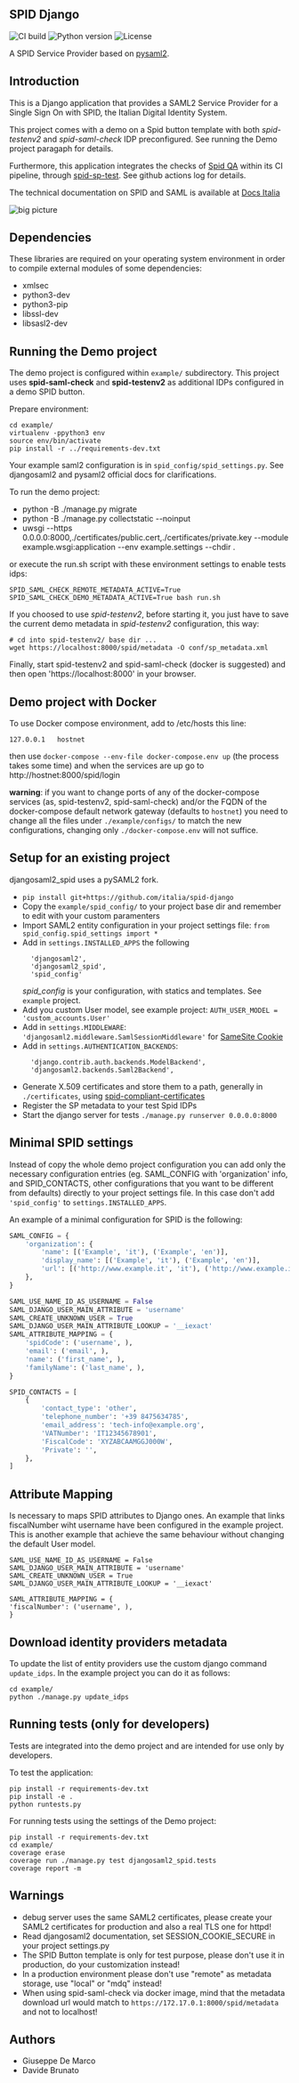 SPID Django
-----------

![CI build](https://github.com/italia/spid-django/workflows/spid-django/badge.svg)
![Python version](https://img.shields.io/badge/license-Apache%202-blue.svg)
![License](https://img.shields.io/badge/python-3.7%20%7C%203.8%20%7C%203.9-blue.svg)


A SPID Service Provider based on [pysaml2](https://github.com/identitypython/pysaml2).


Introduction
------------

This is a Django application that provides a SAML2 Service Provider
for a Single Sign On with SPID, the Italian Digital Identity System.

This project comes with a demo on a Spid button template with both *spid-testenv2*
and *spid-saml-check* IDP preconfigured. See running the Demo project paragaph for details.

Furthermore, this application integrates the checks of
[Spid QA](https://www.spid.gov.it/assets/download/SPID_QAD.pdf)
within its CI pipeline, through [spid-sp-test](https://github.com/peppelinux/spid-sp-test).
See github actions log for details.

The technical documentation on SPID and SAML is available at [Docs Italia](https://docs.italia.it/italia/spid/spid-regole-tecniche)

![big picture](gallery/animated.gif)


Dependencies
------------

These libraries are required on your operating system environment
in order to compile external modules of some dependencies:

- xmlsec
- python3-dev
- python3-pip
- libssl-dev
- libsasl2-dev


Running the Demo project
------------------------

The demo project is configured within `example/` subdirectory.
This project uses **spid-saml-check** and **spid-testenv2** as
additional IDPs configured in a demo SPID button.

Prepare environment:
````
cd example/
virtualenv -ppython3 env
source env/bin/activate
pip install -r ../requirements-dev.txt
````

Your example saml2 configuration is in `spid_config/spid_settings.py`.
See djangosaml2 and pysaml2 official docs for clarifications.

To run the demo project:
 - python -B ./manage.py migrate
 - python -B ./manage.py collectstatic --noinput
 - uwsgi --https 0.0.0.0:8000,./certificates/public.cert,./certificates/private.key --module example.wsgi:application --env example.settings --chdir .

or execute the run.sh script with these environment settings to enable tests idps:

 ````
 SPID_SAML_CHECK_REMOTE_METADATA_ACTIVE=True SPID_SAML_CHECK_DEMO_METADATA_ACTIVE=True bash run.sh
 ````

If you choosed to use *spid-testenv2*, before starting it, you just have to save the
current demo metadata in *spid-testenv2* configuration, this way:

````
# cd into spid-testenv2/ base dir ...
wget https://localhost:8000/spid/metadata -O conf/sp_metadata.xml
````

Finally, start spid-testenv2 and spid-saml-check (docker is suggested) and
then open 'https://localhost:8000' in your browser.


Demo project with Docker
------------------------

To use Docker compose environment, add to /etc/hosts this line:
````
127.0.0.1   hostnet
````

then use `docker-compose --env-file docker-compose.env up` (the process takes some time) and when the services are up go to http://hostnet:8000/spid/login

**warning**: if you want to change ports of any of the docker-compose services (as, spid-testenv2, spid-saml-check) and/or the FQDN of the docker-compose default network gateway (defaults to `hostnet`) you need to change all the files
under `./example/configs/` to match the new configurations, changing only `./docker-compose.env` will not suffice.


Setup for an existing project
-----------------------------

djangosaml2_spid uses a pySAML2 fork.

* `pip install git+https://github.com/italia/spid-django`
* Copy the `example/spid_config/` to your project base dir and remember to edit with your custom paramenters
* Import SAML2 entity configuration in your project settings file: `from spid_config.spid_settings import *`
* Add in `settings.INSTALLED_APPS` the following
  ```
    'djangosaml2',
    'djangosaml2_spid',
    'spid_config'
  ```
  _spid_config_ is your configuration, with statics and templates. See `example` project.
* Add you custom User model, see example project: `AUTH_USER_MODEL = 'custom_accounts.User'`
* Add in `settings.MIDDLEWARE`: `'djangosaml2.middleware.SamlSessionMiddleware'` for [SameSite Cookie](https://github.com/knaperek/djangosaml2#samesite-cookie)
* Add in `settings.AUTHENTICATION_BACKENDS`:
  ```
    'django.contrib.auth.backends.ModelBackend',
    'djangosaml2.backends.Saml2Backend',
  ```
* Generate X.509 certificates and store them to a path, generally in `./certificates`, using [spid-compliant-certificates](https://github.com/italia/spid-compliant-certificates)
* Register the SP metadata to your test Spid IDPs
* Start the django server for tests `./manage.py runserver 0.0.0.0:8000`

Minimal SPID settings
---------------------

Instead of copy the whole demo project configuration you can add only the
necessary configuration entries (eg. SAML_CONFIG with 'organization' info,
and SPID_CONTACTS, other configurations that you want to be different from
defaults) directly to your project settings file. In this case don't
add `'spid_config'` to `settings.INSTALLED_APPS`.

An example of a minimal configuration for SPID is the following:

```python
SAML_CONFIG = {
    'organization': {
        'name': [('Example', 'it'), ('Example', 'en')],
        'display_name': [('Example', 'it'), ('Example', 'en')],
        'url': [('http://www.example.it', 'it'), ('http://www.example.it', 'en')],
    },
}

SAML_USE_NAME_ID_AS_USERNAME = False
SAML_DJANGO_USER_MAIN_ATTRIBUTE = 'username'
SAML_CREATE_UNKNOWN_USER = True
SAML_DJANGO_USER_MAIN_ATTRIBUTE_LOOKUP = '__iexact'
SAML_ATTRIBUTE_MAPPING = {
    'spidCode': ('username', ),
    'email': ('email', ),
    'name': ('first_name', ),
    'familyName': ('last_name', ),
}

SPID_CONTACTS = [
    {
        'contact_type': 'other',
        'telephone_number': '+39 8475634785',
        'email_address': 'tech-info@example.org',
        'VATNumber': 'IT12345678901',
        'FiscalCode': 'XYZABCAAMGGJ000W',
        'Private': '',
    },
]
```

Attribute Mapping
-----------------
Is necessary to maps SPID attributes to Django ones.
An example that links fiscalNumber wiht username have been configured in the example project.
This is another example that achieve the same behaviour without changing the default User model.

````
SAML_USE_NAME_ID_AS_USERNAME = False
SAML_DJANGO_USER_MAIN_ATTRIBUTE = 'username'
SAML_CREATE_UNKNOWN_USER = True
SAML_DJANGO_USER_MAIN_ATTRIBUTE_LOOKUP = '__iexact'

SAML_ATTRIBUTE_MAPPING = {
'fiscalNumber': ('username', ),
}
````

Download identity providers metadata
-----------------------------------

To update the list of entity providers use the custom django command `update_idps`.
In the example project you can do it as follows:

````
cd example/
python ./manage.py update_idps
````

Running tests (only for developers)
-----------------------------------

Tests are integrated into the demo project and are intended for use
only by developers.

To test the application:
````
pip install -r requirements-dev.txt
pip install -e .
python runtests.py
````

For running tests using the settings of the Demo project:
````
pip install -r requirements-dev.txt
cd example/
coverage erase
coverage run ./manage.py test djangosaml2_spid.tests
coverage report -m
````

Warnings
--------

- debug server uses the same SAML2 certificates, please create your SAML2 certificates for production and also a real TLS one for httpd!
- Read djangosaml2 documentation, set SESSION_COOKIE_SECURE in your project settings.py
- The SPID Button template is only for test purpose, please don't use it in production, do your customization instead!
- In a production environment please don't use "remote" as metadata storage, use "local" or "mdq" instead!
- When using spid-saml-check via docker image, mind that the metadata download url would match to `https://172.17.0.1:8000/spid/metadata` and not to localhost!

Authors
------------

- Giuseppe De Marco
- Davide Brunato
